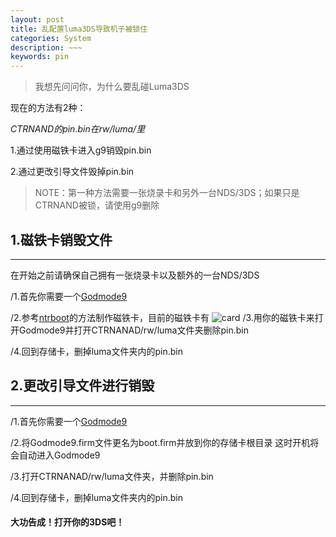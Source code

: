 ```yaml
---
layout: post
title: 乱配置luma3DS导致机子被锁住
categories: System
description: ~~~
keywords: pin
---
```



> 我想先问问你，为什么要乱碰Luma3DS


现在的方法有2种：

_CTRNAND的pin.bin在rw/luma/里_

1.通过使用磁铁卡进入g9销毁pin.bin

2.通过更改引导文件毁掉pin.bin

> NOTE：第一种方法需要一张烧录卡和另外一台NDS/3DS；如果只是CTRNAND被锁，请使用g9删除

## 1.磁铁卡销毁文件
---
在开始之前请确保自己拥有一张烧录卡以及额外的一台NDS/3DS

/1.首先你需要一个[Godmode9](https://github.com/d0k3/GodMode9/releases/tag/v1.9.2pre1)

/2.参考[ntrboot](https://stray-soul.com/index.php/ntrboot)的方法制作磁铁卡，目前的磁铁卡有
![card](https://3ds.hacks.guide/images/screenshots/ntrboot-flashcarts.png)
/3.用你的磁铁卡来打开Godmode9并打开CTRNANAD/rw/luma文件夹删除pin.bin

/4.回到存储卡，删掉luma文件夹内的pin.bin

## 2.更改引导文件进行销毁
---
/1.首先你需要一个[Godmode9](https://github.com/d0k3/GodMode9/releases/tag/v1.9.2pre1)

/2.将Godmode9.firm文件更名为boot.firm并放到你的存储卡根目录
这时开机将会自动进入Godmode9

/3.打开CTRNANAD/rw/luma文件夹，并删除pin.bin

/4.回到存储卡，删掉luma文件夹内的pin.bin

#### 大功告成！打开你的3DS吧！
